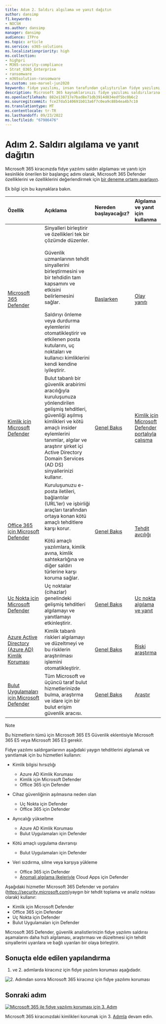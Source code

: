 ```yaml
---
title: Adım 2. Saldırı algılama ve yanıt dağıtın
author: dansimp
f1.keywords:
- NOCSH
ms.author: dansimp
manager: dansimp
audience: ITPro
ms.topic: article
ms.service: o365-solutions
ms.localizationpriority: high
ms.collection:
- highpri
- M365-security-compliance
- Strat_O365_Enterprise
- ransomware
- m365solution-ransomware
ms.custom: seo-marvel-jun2020
keywords: fidye yazılımı, insan tarafından çalıştırılan fidye yazılımı, insan tarafından çalıştırılan fidye yazılımı, HumOR, gasp saldırısı, fidye yazılımı saldırısı, şifreleme, kriptoviroloji, sıfır güven
description: Microsoft 365 kaynaklarınızı fidye yazılımı saldırılarına karşı korumak için Microsoft 365 Defender ve güvenlik sinyali kaynaklarını kullanın.
ms.openlocfilehash: 882e138717e7bad8e71db3914d034edf5bc0b6c2
ms.sourcegitcommit: fce27da5140691b013a6f7c0ea9c88b4ea4b7c10
ms.translationtype: MT
ms.contentlocale: tr-TR
ms.lasthandoff: 09/23/2022
ms.locfileid: "67986476"
---
```

# <a name="step-2-deploy-attack-detection-and-response"></a>Adım 2. Saldırı algılama ve yanıt dağıtın

Microsoft 365 kiracınızda fidye yazılımı saldırı algılaması ve yanıtı için kesinlikle önerilen bir başlangıç adımı olarak, Microsoft 365 Defender özelliklerini ve özelliklerini değerlendirmek için [bir deneme ortamı ayarlayın](/microsoft-365/security/defender/eval-overview).

Ek bilgi için bu kaynaklara bakın.

| Özellik | Açıklama | Nereden başlayacağız? | Algılama ve yanıt için kullanma |
|:-------|:-----|:-------|:-------|
| [Microsoft 365 Defender](/microsoft-365/security/defender) | Sinyalleri birleştirir ve özellikleri tek bir çözümde düzenler. <br><br> Güvenlik uzmanlarının tehdit sinyallerini birleştirmesini ve bir tehdidin tam kapsamını ve etkisini belirlemesini sağlar. <br><br> Saldırıyı önleme veya durdurma eylemlerini otomatikleştirir ve etkilenen posta kutularını, uç noktaları ve kullanıcı kimliklerini kendi kendine iyileştirir. | [Başlarken](/microsoft-365/security/defender/get-started) | [Olay yanıtı](/microsoft-365/security/defender/incidents-overview) |
| [Kimlik için Microsoft Defender](/defender-for-identity/what-is) |  Bulut tabanlı bir güvenlik arabirimi aracılığıyla kuruluşunuza yönlendirilen gelişmiş tehditleri, güvenliği aşılmış kimlikleri ve kötü amaçlı insider eylemlerini tanımlar, algılar ve araştırır şirket içi Active Directory Domain Services (AD DS) sinyallerinizi kullanır. | [Genel Bakış](/defender-for-identity/what-is) | [Kimlik için Microsoft Defender portalıyla çalışma](/defender-for-identity/workspace-portal) |
| [Office 365 için Microsoft Defender](/microsoft-365/security/office-365-security) | Kuruluşunuzu e-posta iletileri, bağlantılar (URL'ler) ve işbirliği araçları tarafından ortaya konan kötü amaçlı tehditlere karşı korur. <br><br> Kötü amaçlı yazılımlara, kimlik avına, kimlik sahtekarlığına ve diğer saldırı türlerine karşı koruma sağlar. | [Genel Bakış](/microsoft-365/security/office-365-security/overview) | [Tehdit avcılığı](/microsoft-365/security/office-365-security/threat-hunting-in-threat-explorer) |
| [Uç Nokta için Microsoft Defender](/microsoft-365/security/defender-endpoint) | Uç noktalar (cihazlar) genelindeki gelişmiş tehditleri algılamayı ve yanıtlamayı etkinleştirir. | [Genel Bakış](/microsoft-365/security/defender-endpoint/microsoft-defender-endpoint)  | [Uç nokta algılama ve yanıt](/microsoft-365/security/defender-endpoint/overview-endpoint-detection-response) |
| [Azure Active Directory (Azure AD) Kimlik Koruması](/azure/active-directory/identity-protection/) | Kimlik tabanlı riskleri algılamayı ve düzeltmeyi ve bu risklerin araştırılması işlemini otomatikleştirir. | [Genel Bakış](/azure/active-directory/identity-protection/overview-identity-protection) | [Riski araştırma](/azure/active-directory/identity-protection/howto-identity-protection-investigate-risk) |
| [Bulut Uygulamaları için Microsoft Defender](/cloud-app-security) | Tüm Microsoft ve üçüncü taraf bulut hizmetlerinizde bulma, araştırma ve idare için bir bulut erişim güvenlik aracısı. | [Genel Bakış](/cloud-app-security/what-is-cloud-app-security) | [Araştır](/cloud-app-security/investigate) |

>[!Note]
>Bu hizmetlerin tümü için Microsoft 365 E5 Güvenlik eklentisiyle Microsoft 365 E5 veya Microsoft 365 E3 gerekir.
>

Fidye yazılımı saldırganlarının aşağıdaki yaygın tehditlerini algılamak ve yanıtlamak için bu hizmetleri kullanın:

- Kimlik bilgisi hırsızlığı

   - Azure AD Kimlik Koruması
   - Kimlik için Microsoft Defender
   - Office 365 için Defender

- Cihaz güvenliğinin aşılmasına neden olan

   - Uç Nokta için Defender
   - Office 365 için Defender

- Ayrıcalığı yükseltme

   - Azure AD Kimlik Koruması
   - Bulut Uygulamaları için Defender

- Kötü amaçlı uygulama davranışı

   - Bulut Uygulamaları için Defender

- Veri sızdırma, silme veya karşıya yükleme

   - Office 365 için Defender
   - [Anomali algılama ilkeleriyle](/cloud-app-security/anomaly-detection-policy#ransomware-activity) Cloud Apps için Defender

Aşağıdaki hizmetler Microsoft 365 Defender ve portalını (https://security.microsoft.com)yaygın bir tehdit toplama ve analiz noktası olarak) kullanır:

- Kimlik için Microsoft Defender
- Office 365 için Defender
- Uç Nokta için Defender
- Bulut Uygulamaları için Defender

Microsoft 365 Defender, güvenlik analistlerinizin fidye yazılımı saldırısı aşamalarını daha hızlı algılaması, araştırması ve düzeltmesi için tehdit sinyallerini uyarılara ve bağlı uyarıları bir olaya birleştirir.

## <a name="resulting-configuration"></a>Sonuçta elde edilen yapılandırma

1. ve 2. adımlarda kiracınız için fidye yazılımı koruması aşağıdadır.

![2. Adımdan sonra Microsoft 365 kiracınız için fidye yazılımı koruması](../media/ransomware-protection-microsoft-365/ransomware-protection-microsoft-365-architecture-step2.png)

## <a name="next-step"></a>Sonraki adım

[![Microsoft 365 ile fidye yazılımı koruması için 3. Adım](../media/ransomware-protection-microsoft-365/ransomware-protection-microsoft-365-step3.png)](ransomware-protection-microsoft-365-identities.md)

Microsoft 365 kiracınızdaki kimlikleri korumak için 3. [Adımla](ransomware-protection-microsoft-365-identities.md) devam edin.
